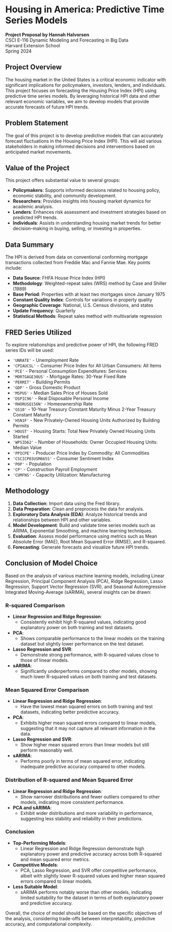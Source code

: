 # Housing in America: Predictive Time Series Models

**Project Proposal by Hannah Halvorsen**  
CSCI E-116 Dynamic Modeling and Forecasting in Big Data  
Harvard Extension School  
Spring 2024

## Project Overview
The housing market in the United States is a critical economic indicator with significant implications for policymakers, investors, lenders, and individuals. This project focuses on forecasting the Housing Price Index (HPI) using predictive time series models. By leveraging historical HPI data and other relevant economic variables, we aim to develop models that provide accurate forecasts of future HPI trends.

## Problem Statement
The goal of this project is to develop predictive models that can accurately forecast fluctuations in the Housing Price Index (HPI). This will aid various stakeholders in making informed decisions and interventions based on anticipated market movements.

## Value of the Project
This project offers substantial value to several groups:
- **Policymakers**: Supports informed decisions related to housing policy, economic stability, and community development.
- **Researchers**: Provides insights into housing market dynamics for academic analysis.
- **Lenders**: Enhances risk assessment and investment strategies based on predicted HPI trends.
- **Individuals**: Assists in understanding housing market trends for better decision-making in buying, selling, or investing in properties.

## Data Summary
The HPI is derived from data on conventional conforming mortgage transactions collected from Freddie Mac and Fannie Mae. Key points include:
- **Data Source**: FHFA House Price Index (HPI)
- **Methodology**: Weighted-repeat sales (WRS) method by Case and Shiller (1989)
- **Base Period**: Properties with at least two mortgages since January 1975
- **Constant Quality Index**: Controls for variations in property quality
- **Geographic Coverage**: National, U.S. Census divisions, and states
- **Update Frequency**: Quarterly
- **Statistical Methods**: Repeat sales method with multivariate regression

## FRED Series Utilized
To explore relationships and predictive power of HPI, the following FRED series IDs will be used:
- `'UNRATE'` - Unemployment Rate
- `'CPIAUCSL'` - Consumer Price Index for All Urban Consumers: All Items
- `'PCE'` - Personal Consumption Expenditures: Services
- `'MORTGAGE30US'` - Mortgage Rates: 30-Year Fixed Rate
- `'PERMIT'` - Building Permits
- `'GDP'` - Gross Domestic Product
- `'MSPUS'` - Median Sales Price of Houses Sold
- `'DSPIC96'` - Real Disposable Personal Income
- `'RHORUSQ156N'` - Homeownership Rate
- `'GS10'` - 10-Year Treasury Constant Maturity Minus 2-Year Treasury Constant Maturity
- `'HSN1F'` - New Privately-Owned Housing Units Authorized by Building Permits
- `'HOUST'` - Housing Starts: Total New Privately Owned Housing Units Started
- `'WPSID62'` - Number of Households: Owner Occupied Housing Units: Median Value
- `'PPICPE'` - Producer Price Index by Commodity: All Commodities
- `'CSCICP03USM665S'` - Consumer Sentiment Index
- `'POP'` - Population
- `'CP'` - Construction Payroll Employment
- `'CUMFNS'` - Capacity Utilization: Manufacturing

## Methodology
1. **Data Collection**: Import data using the Fred library.
2. **Data Preparation**: Clean and preprocess the data for analysis.
3. **Exploratory Data Analysis (EDA)**: Analyze historical trends and relationships between HPI and other variables.
4. **Model Development**: Build and validate time series models such as ARIMA, Exponential Smoothing, and machine learning techniques.
5. **Evaluation**: Assess model performance using metrics such as Mean Absolute Error (MAE), Root Mean Squared Error (RMSE), and R-squared.
6. **Forecasting**: Generate forecasts and visualize future HPI trends.

## Conclusion of Model Choice
Based on the analysis of various machine learning models, including Linear Regression, Principal Component Analysis (PCA), Ridge Regression, Lasso Regression, Support Vector Regression (SVR), and Seasonal Autoregressive Integrated Moving-Average (sARIMA), several insights can be drawn:

### R-squared Comparison
- **Linear Regression and Ridge Regression**:
  - Consistently exhibit high R-squared values, indicating good explanatory power on both training and test datasets.
- **PCA**:
  - Shows comparable performance to the linear models on the training dataset but slightly lower performance on the test dataset.
- **Lasso Regression and SVR**:
  - Demonstrate strong performance, with R-squared values close to those of linear models.
- **sARIMA**:
  - Significantly underperforms compared to other models, showing much lower R-squared values on both training and test datasets.

### Mean Squared Error Comparison
- **Linear Regression and Ridge Regression**:
  - Have the lowest mean squared errors on both training and test datasets, indicating better predictive accuracy.
- **PCA**:
  - Exhibits higher mean squared errors compared to linear models, suggesting that it may not capture all relevant information in the data.
- **Lasso Regression and SVR**:
  - Show higher mean squared errors than linear models but still perform reasonably well.
- **sARIMA**:
  - Performs poorly in terms of mean squared error, indicating inadequate predictive accuracy compared to other models.

### Distribution of R-squared and Mean Squared Error
- **Linear Regression and Ridge Regression**:
  - Show narrower distributions and fewer outliers compared to other models, indicating more consistent performance.
- **PCA and sARIMA**:
  - Exhibit wider distributions and more variability in performance, suggesting less stability and reliability in their predictions.

### Conclusion
- **Top-Performing Models**:
  - Linear Regression and Ridge Regression demonstrate high explanatory power and predictive accuracy across both R-squared and mean squared error metrics.
- **Competitive Models**:
  - PCA, Lasso Regression, and SVR offer competitive performance, albeit with slightly lower R-squared values and higher mean squared errors compared to linear models.
- **Less Suitable Model**:
  - sARIMA performs notably worse than other models, indicating limited suitability for the dataset in terms of both explanatory power and predictive accuracy.

Overall, the choice of model should be based on the specific objectives of the analysis, considering trade-offs between interpretability, predictive accuracy, and computational complexity.


